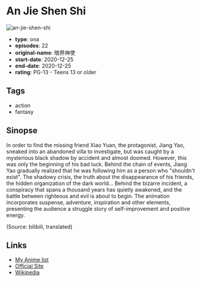 # An Jie Shen Shi

![an-jie-shen-shi](https://cdn.myanimelist.net/images/anime/1826/110839.jpg)

-   **type**: ona
-   **episodes**: 22
-   **original-name**: 暗界神使
-   **start-date**: 2020-12-25
-   **end-date**: 2020-12-25
-   **rating**: PG-13 - Teens 13 or older

## Tags

-   action
-   fantasy

## Sinopse

In order to find the missing friend Xiao Yuan, the protagonist, Jiang Yao, sneaked into an abandoned villa to investigate, but was caught by a mysterious black shadow by accident and almost doomed. However, this was only the beginning of his bad luck. Behind the chain of events, Jiang Yao gradually realized that he was following him as a person who "shouldn't exist". The shadowy crisis, the truth about the disappearance of his friends, the hidden organization of the dark world... Behind the bizarre incident, a conspiracy that spans a thousand years has quietly awakened, and the battle between righteous and evil is about to begin. The animation incorporates suspense, adventure, inspiration and other elements, presenting the audience a struggle story of self-improvement and positive energy.

(Source: bilibili, translated)

## Links

-   [My Anime list](https://myanimelist.net/anime/45195/An_Jie_Shen_Shi)
-   [Official Site](https://www.bilibili.com/bangumi/media/md28221945/)
-   [Wikipedia](https://baike.baidu.com/item/%E6%9A%97%E7%95%8C%E7%A5%9E%E4%BD%BF/23320173)
